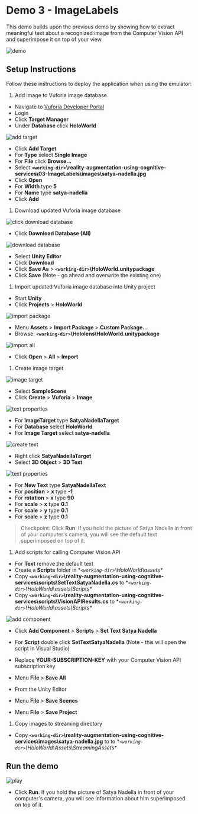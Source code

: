 # Demo 3 - ImageLabels

This demo builds upon the previous demo by showing how to extract meaningful text about a recognized image from the Computer Vision API and superimpose it on top of your view.

![demo](setup/demo3-running-resized-66.png)

## Setup Instructions

Follow these instructions to deploy the application when using the emulator:

1. Add image to Vuforia image database

  - Navigate to [Vuforia Developer Portal](https://developer.vuforia.com)
  - Login
  - Click **Target Manager**
  - Under **Database** click **HoloWorld**

   ![add target](setup/add-target-labelled-resized-66.png)

  - Click **Add Target**
  - For **Type** select **Single Image**
  - For **File** click **Browse...**
  - Select **`<working-dir>`\reality-augmentation-using-cognitive-services\03-ImageLabels\images\satya-nadella.jpg**
  - Click **Open**
  - For **Width** type **5**
  - For **Name** type **satya-nadella**
  - Click **Add**

1. Download updated Vuforia image database

  ![click download database](setup/click-download-database-labelled-resized-66.png)

  - Click **Download Database (All)**

  ![download database](setup/download-database-labelled-resized-66.png)

  - Select **Unity Editor**
  - Click **Download**
  - Click **Save As** > **`<working-dir>`\HoloWorld.unitypackage**
  - Click **Save** (Note - go ahead and overwrite the existing one)

1. Import updated Vuforia image database into Unity project
  - Start **Unity**
  - Click **Projects** > **HoloWorld**

  ![import package](setup/import-package-labelled-resized-66.png)

  - Menu **Assets** > **Import Package** > **Custom Package...**
  - Browse: **`<working-dir>`\Hololens\HoloWorld.unitypackage**

  ![import all](setup/import-all-labelled-resized-66.png)

  - Click **Open** > **All** > **Import**

1. Create image target

  ![image target](setup/image-target-labelled-resized-66.png)

  - Select **SampleScene**
  - Click **Create** > **Vuforia** > **Image**

  ![text properties](setup/image-target-properties-labelled-resized-66.png)

  - For **ImageTarget** type **SatyaNadellaTarget**
  - For **Database** select **HoloWorld**
  - For **Image Target** select **satya-nadella**

  ![create text](setup/create-text-labelled-resized-66.png)

  - Right click **SatyaNadellaTarget**
  - Select **3D Object** > **3D Text**

  ![text properties](setup/text-properties-labelled-resized-66.png)

  - For **New Text** type **SatyaNadellaText**
  - For **position** > **x** type **-1**
  - For **rotation** > **x** type **90**
  - For **scale** > **x** type **0.1**
  - For **scale** > **y** type **0.1**
  - For **scale** > **z** type **0.1**

  > Checkpoint: Click **Run**. If you hold the picture of Satya Nadella in front of your computer's camera, you will see the default text superimposed on top of it.

1. Add scripts for calling Computer Vision API

  - For **Text** remove the default text
  - Create a **Scripts** folder in **`<working-dir>`\HoloWorld\assets\**
  - Copy **`<working-dir>`\reality-augmentation-using-cognitive-services\scripts\SetTextSatyaNadella.cs** to **`<working-dir>`\HoloWorld\assets\Scripts\**
  - Copy **`<working-dir>`\reality-augmentation-using-cognitive-services\scripts\VisionAPIResults.cs** to **`<working-dir>`\HoloWorld\assets\Scripts\**

  ![add component](setup/add-component-labelled-resized-66.png)

  - Click **Add Component** > **Scripts** > **Set Text Satya Nadella**
  - For **Script** double click **SetTextSatyaNadella** (Note - this will open the script in Visual Studio)
  - Replace **YOUR-SUBSCRIPTION-KEY** with your Computer Vision API subscription key
  - Menu **File** > **Save All**

  - From the Unity Editor
  - Menu **File** > **Save Scenes**
  - Menu **File** > **Save Project**

1. Copy images to streaming directory

  - Copy **`<working-dir>`\reality-augmentation-using-cognitive-services\images\satya-nadella.jpg** to
  to **`<working-dir>`\HoloWorld\Assets\StreamingAssets\**

## Run the demo

  ![play](setup/play-labelled-resized-66.png)

  - Click **Run**. If you hold the picture of Satya Nadella in front of your computer's camera, you will see information about him superimposed on top of it.
